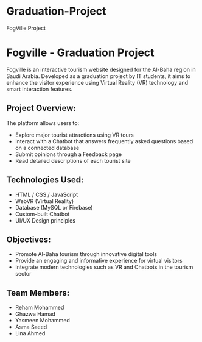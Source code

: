 # Graduation-Project
FogVille Project
# Fogville - Graduation Project

Fogville is an interactive tourism website designed for the Al-Baha region in Saudi Arabia. Developed as a graduation project by IT students, it aims to enhance the visitor experience using Virtual Reality (VR) technology and smart interaction features.

## Project Overview:
The platform allows users to:
- Explore major tourist attractions using VR tours
- Interact with a Chatbot that answers frequently asked questions based on a connected database
- Submit opinions through a Feedback page
- Read detailed descriptions of each tourist site

## Technologies Used:
- HTML / CSS / JavaScript
- WebVR (Virtual Reality)
- Database (MySQL or Firebase)
- Custom-built Chatbot
- UI/UX Design principles

## Objectives:
- Promote Al-Baha tourism through innovative digital tools
- Provide an engaging and informative experience for virtual visitors
- Integrate modern technologies such as VR and Chatbots in the tourism sector

## Team Members:
- Reham Mohammed  
- Ghazwa Hamad  
- Yasmeen Mohammed  
- Asma Saeed  
- Lina Ahmed
